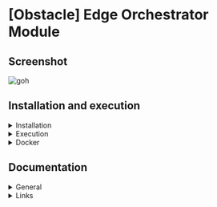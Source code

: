 # [Obstacle] Edge Orchestrator Module

## Screenshot

![goh](https://user-images.githubusercontent.com/80487132/220341282-5778d35e-413b-4078-afbf-3dc6b1a09cbc.png)

## Installation and execution

<details><summary>Installation</summary>

>Simply run the script file 
```
./install.sh
```
>in the program directory.

</details>
<details><summary>Execution</summary>

>Simply run by the command
```
./run.sh
```

</details>
<details><summary>Docker</summary>

>You can use a docker image with:

```
cd docker
./build.sh
./run.sh
```

</details>

## Documentation

<details><summary>General</summary>

- The more important parameters could be changed in the ```config``` JSON file.

</details>

<details><summary>Links</summary>

Full system repository: [link](https://github.com/nsviel/Obstacle_System)<br />
- [ ] Data acquisition module: [link](https://github.com/nsviel/Obstacle-Data_Acquisition_Module)
- [ ] Control Interface module: [link](https://github.com/nsviel/Obstacle-Control_Interface_Module)
- [x] Edge orchestrator module
  - [ ] Data processing component: [link](https://github.com/nsviel/Velodium)

</details>
